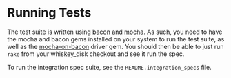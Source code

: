 Running Tests
=============

The test suite is written using [bacon][bacon] and [mocha][mocha].  As such, you need to have the mocha and bacon gems installed on your system to run the test suite, as well as the [mocha-on-bacon][mb] driver gem.  You should then be able to just run `rake` from your whiskey\_disk checkout and see it run the spec.

To run the integration spec suite, see the `README.integration_specs` file.

[bacon]: https://github.com/chneukirchen/bacon
[mocha]: https://github.com/floehopper/mocha
[mb]: https://github.com/alloy/mocha-on-bacon